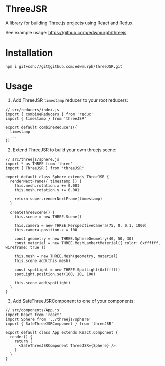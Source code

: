 # ThreeJSR

A library for building [Three.js](https://threejs.org/) projects using React and Redux.

See example usage: https://github.com/edwmurph/threejs

# Installation

```
npm i git+ssh://git@github.com:edwmurph/threeJSR.git
```

# Usage

1. Add ThreeJSR `timestamp` reducer to your root reducers:
```
// src/reducers/index.js
import { combineReducers } from 'redux'
import { timestamp } from 'threeJSR'

export default combineReducers({
  timestamp
  ...
})
```

2. Extend ThreeJSR to build your own threejs scene:
```
// src/threejs/sphere.js
import * as THREE from 'three'
import { ThreeJSR } from 'threeJSR'

export default class Sphere extends ThreeJSR {
  renderNextFrame({ timestamp }) {
    this.mesh.rotation.x += 0.001
    this.mesh.rotation.y += 0.001

    return super.renderNextFrame(timestamp)
  }

  createThreeScene() {
    this.scene = new THREE.Scene()

    this.camera = new THREE.PerspectiveCamera(75, 0, 0.1, 1000)
    this.camera.position.z = 100

    const geometry = new THREE.SphereGeometry(40, 50, 30)
    const material = new THREE.MeshLambertMaterial({ color: 0xffffff, wireframe: true })

    this.mesh = new THREE.Mesh(geometry, material)
    this.scene.add(this.mesh)

    const spotLight = new THREE.SpotLight(0xffffff)
    spotLight.position.set(100, 10, 100)

    this.scene.add(spotLight)
  }
}
```

3. Add SafeThreeJSRComponent to one of your components:
```
// src/components/App.js
import React from 'react'
import Sphere from '../threejs/sphere'
import { SafeThreeJSRComponent } from 'threeJSR'

export default class App extends React.Component {
  render() {
    return (
      <SafeThreeJSRComponent ThreeJSR={Sphere} />
    )
  }
}
```
